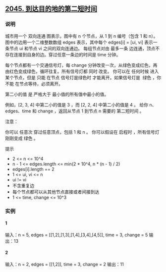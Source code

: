 ## [2045. 到达目的地的第二短时间](https://leetcode-cn.com/problems/second-minimum-time-to-reach-destination/)

### 说明
城市用一个 双向连通 图表示，图中有 n 个节点，从 1 到 n 编号（包含 1 和 n）。
图中的边用一个二维整数数组 edges 表示，其中每个 edges[i] = [ui, vi] 表示一条节点 ui 和节点 vi 之间的双向连通边。
每组节点对由 最多一条 边连通，顶点不存在连接到自身的边。穿过任意一条边的时间是 time 分钟。

每个节点都有一个交通信号灯，每 change 分钟改变一次，从绿色变成红色，再由红色变成绿色，循环往复。所有信号灯都 同时 改变。
你可以在 任何时候 进入某个节点，但是 只能 在节点 信号灯是绿色时 才能离开。如果信号灯是  绿色 ，你 不能 在节点等待，必须离开。

第二小的值 是 严格大于 最小值的所有值中最小的值。

例如，[2, 3, 4] 中第二小的值是 3 ，而 [2, 2, 4] 中第二小的值是 4 。
给你 n、edges、time 和 change ，返回从节点 1 到节点 n 需要的 第二短时间 。

注意：

你可以 任意次 穿过任意顶点，包括 1 和 n 。
你可以假设在 启程时 ，所有信号灯刚刚变成 绿色 。

提示
* 2 <= n <= 10^4
* n - 1 <= edges.length <= min(2 * 10^4, n * (n - 1) / 2)
* edges[i].length == 2
* 1 <= ui, vi <= n
* ui != vi
* 不含重复边
* 每个节点都可以从其他节点直接或者间接到达
* 1 <= time, change <= 10^3

### 实例
#### 1
输入：n = 5, edges = [[1,2],[1,3],[1,4],[3,4],[4,5]], time = 3, change = 5
输出：13

#### 2
输入：n = 2, edges = [[1,2]], time = 3, change = 2
输出：11